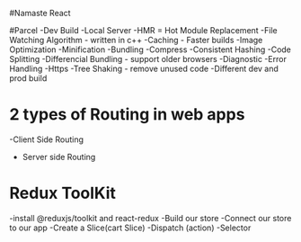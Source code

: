 #Namaste React

#Parcel
-Dev Build
-Local Server
-HMR = Hot Module Replacement
-File Watching Algorithm - written in c++
-Caching - Faster builds
-Image Optimization
-Minification
-Bundling
-Compress
-Consistent Hashing
-Code Splitting
-Differencial Bundling - support older browsers
-Diagnostic
-Error Handling
-Https
-Tree Shaking - remove unused code
-Different dev and prod build

# 2 types of Routing in web apps

-Client Side Routing

- Server side Routing

# Redux ToolKit

-install @reduxjs/toolkit and react-redux
-Build our store
-Connect our store to our app
-Create a Slice(cart Slice)
-Dispatch (action)
-Selector
